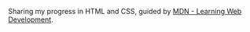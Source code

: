 Sharing my progress in HTML and CSS, guided by [MDN - Learning Web Development](https://developer.mozilla.org/en-US/docs/Learn_web_development).

